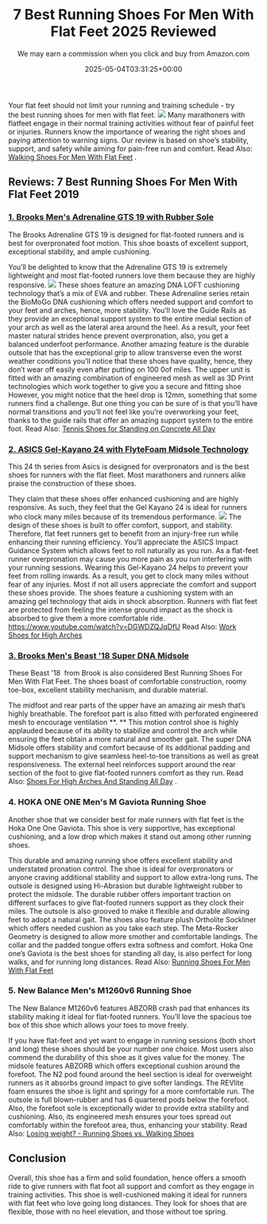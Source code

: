 ﻿---
author: We may earn a commission when you click and buy from Amazon.com
layout: post
title: 7 Best Running Shoes For Men With Flat Feet 2025 Reviewed
date: '2025-05-04T03:31:25+00:00'
categories:
- Running shoes
tags: []
slug: /best-running-shoes-for-men-with-flat-feet/
lastmod: 2025-05-07T12:21:25+03:00
---

Your flat feet should not limit your running and training schedule - try the best running shoes for men with flat feet.
![](/assets/img/img/)
Many marathoners with flatfeet engage in their normal training activities without fear of painful feet or injuries.
Runners know the importance of wearing the right shoes and paying attention to warning signs.
Our review is based on shoe’s stability, support, and safety while aiming for pain-free run and comfort. Read Also:
[Walking Shoes For Men With Flat Feet](https://pestpolicy.com/best-walking-shoes-for-men-with-flat-feet/)
.
## Reviews: 7 Best Running Shoes For Men With Flat Feet 2019
### [1. Brooks Men's Adrenaline GTS 19 with Rubber Sole](https://www.amazon.com/dp/B07C6JMJR4/?tag=p-policy-20)
The Brooks Adrenaline GTS 19 is designed for flat-footed runners and is best for overpronated foot motion. This shoe boasts of excellent support, exceptional stability, and ample cushioning.

You’ll be delighted to know that the Adrenaline GTS 19 is extremely lightweight and most flat-footed runners love them because they are highly responsive.
![](/assets/img/e/ir)
These shoes feature an amazing DNA LOFT cushioning technology that’s a mix of EVA and rubber. These Adrenaline series retain the BioMoGo DNA cushioning which offers needed support and comfort to your feet and arches, hence, more stability.
You’ll love the Guide Rails as they provide an exceptional support system to the entire medial section of your arch as well as the lateral area around the heel. As a result, your feet master natural strides hence prevent overpronation, also, you get a balanced underfoot performance.
Another amazing feature is the durable outsole that has the exceptional grip to allow transverse even the worst weather conditions you’ll notice that these shoes have quality, hence, they don’t wear off easily even after putting on 100 0of miles.
The upper unit is fitted with an amazing combination of engineered mesh as well as 3D Print technologies which work together to give you a secure and fitting shoe
However, you might notice that the heel drop is 12mm, something that some runners find a challenge. But one thing you can be sure of is that you’ll have normal transitions and you’ll not feel like you’re overworking your feet, thanks to the guide rails that offer an amazing support system to the entire foot.
Read Also:
[Tennis Shoes for Standing on Concrete All Day](https://pestpolicy.com/best-tennis-shoes-for-standing-on-concrete-all-day/)
### [2. ASICS Gel-Kayano 24 with FlyteFoam Midsole Technology](https://www.amazon.com/dp/B071F7TM59/?tag=p-policy-20)
This 24
th
series from Asics is designed for overpronators and is the best shoes for runners with the flat fleet. Most marathoners and runners alike praise the construction of these shoes.

They claim that these shoes offer enhanced cushioning and are highly responsive. As such, they feel that the Gel Kayano 24 is ideal for runners who clock many miles because of its tremendous performance.
![](/assets/img/e/ir)
The design of these shoes is built to offer comfort, support, and stability. Therefore, flat feet runners get to benefit from an injury-free run while enhancing their running efficiency.
You’ll appreciate the ASICS Impact Guidance System which allows feet to roll naturally as you run. As a flat-feet runner overpronation may cause you more pain as you run interfering with your running sessions. Wearing this Gel-Kayano 24 helps to prevent your feet from rolling inwards. As a result, you get to clock many miles without fear of any injuries.
Most if not all users appreciate the comfort and support these shoes provide. The shoes feature a cushioning system with an amazing gel technology that aids in shock absorption.
Runners with flat feet are protected from feeling the intense ground impact as the shock is absorbed to give them a more comfortable ride.
https://www.youtube.com/watch?v=DGWDZQJqDfU
Read Also:
[Work Shoes for High Arches](https://pestpolicy.com/best-work-shoes-for-high-arches/)
### [3. Brooks Men's Beast '18 Super DNA Midsole](https://www.amazon.com/dp/B077TD3C6G/?tag=p-policy-20)
These Beast '18  from Brook is also considered Best Running Shoes For Men With Flat Feet. The shoes boast of comfortable construction, roomy toe-box, excellent stability mechanism, and durable material.

The midfoot and rear parts of the upper have an amazing air mesh that’s highly breathable. The forefoot part is also fitted with perforated engineered mesh to encourage ventilation
**. **
This motion control shoe is highly applauded because of its ability to stabilize and control the arch while ensuring the feet obtain a more natural and smoother gait.
The super DNA Midsole offers stability and comfort because of its additional padding and support mechanism to give seamless heel-to-toe transitions as well as great responsiveness.
The external heel reinforces support around the rear section of the foot to give flat-footed runners comfort as they run. Read Also:
[Shoes For High Arches And Standing All Day](https://pestpolicy.com/best-shoes-for-high-arches-and-standing-all-day/)
.
### **4. HOKA ONE ONE Men's M Gaviota Running Shoe**
Another shoe that we consider best for male runners with flat feet is the Hoka One One Gaviota. This shoe is very supportive, has exceptional cushioning, and a low drop which makes it stand out among other running shoes.

This durable and amazing running shoe offers excellent stability and understated pronation control. The shoe is ideal for overpronators or anyone craving additional stability and support to allow extra-long runs.
The outsole is designed using Hi-Abrasion but durable lightweight rubber to protect the midsole. The durable rubber offers important traction on different surfaces to give flat-footed runners support as they clock their miles.
The outsole is also grooved to make it flexible and durable allowing feet to adopt a natural gait.
The shoes also feature plush Ortholite Sockliner which offers needed cushion as you take each step. The Meta-Rocker Geometry is designed to allow more smother and comfortable landings.
The collar and the padded tongue offers extra softness and comfort. Hoka One one’s Gaviota is the best shoes for standing all day, is also perfect for long walks, and for running long distances.
Read Also:
[Running Shoes For Men With Flat Feet](https://pestpolicy.com/best-running-shoes-for-men-with-flat-feet/)
### **5. New Balance Men's M1260v6 Running Shoe**
The New Balance M1260v6 features ABZORB crash pad that enhances its stability making it ideal for flat-footed runners. You’ll love the spacious toe box of this shoe which allows your toes to move freely.

If you have flat-feet and yet want to engage in running sessions (both short and long) these shoes should be your number one choice. Most users also commend the durability of this shoe as it gives value for the money.
The midsole features ABZORB which offers exceptional cushion around the forefoot. The N2 pod found around the heel section is ideal for overweight runners as it absorbs ground impact to give softer landings. The REVlite foam ensures the shoe is light and springy for a more comfortable run.
The outsole is full blown-rubber and has 6 quartered pods below the forefoot. Also, the forefoot sole is exceptionally wider to provide extra stability and cushioning. Also, its engineered mesh ensures your toes spread out comfortably within the forefoot area, thus, enhancing your stability.
Read Also:
[Losing weight? - Running Shoes vs. Walking Shoes](https://pestpolicy.com/running-shoes-vs-walking-shoes-for-weight-loss/)
## Conclusion
Overall, this shoe has a firm and solid foundation, hence offers a smooth ride to give runners with flat foot all support and comfort as they engage in training activities.
This shoe is well-cushioned making it ideal for runners with flat feet who love going long distances. They look for shoes that are flexible, those with no heel elevation, and those without toe spring.